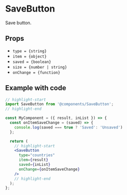 # SaveButton

Save button.

## Props

* `type = {string}`
* `item = {object}`
* `saved = {boolean}`
* `size = {number | string}`
* `onChange = {function}`

## Example with code

```jsx
// highlight-start
import SaveButton from '@components/SaveButton';
// highlight-end

const MyComponent = ({ result, inList }) => {
  const onItemSaveChange = (saved) => {
    console.log(saved === true ? 'Saved': 'Unsaved')
  };

  return (
    // highlight-start
    <SaveButton
      type="countries"
      item={result}
      saved={inList}
      onChange={onItemSaveChange}
    />
    // highlight-end
  );
};
```
